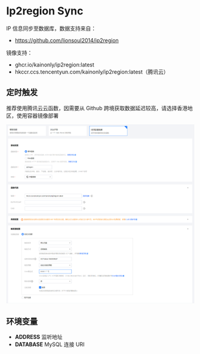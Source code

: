 # Ip2region Sync

IP 信息同步至数据库，数据支持来自：

- https://github.com/lionsoul2014/ip2region

镜像支持：

- ghcr.io/kainonly/ip2region:latest
- hkccr.ccs.tencentyun.com/kainonly/ip2region:latest（腾讯云）

## 定时触发

推荐使用腾讯云云函数，因需要从 Github 跨境获取数据延迟较高，请选择香港地区，使用容器镜像部署

![](screenshot.png)

## 环境变量

- **ADDRESS** 监听地址
- **DATABASE** MySQL 连接 URI